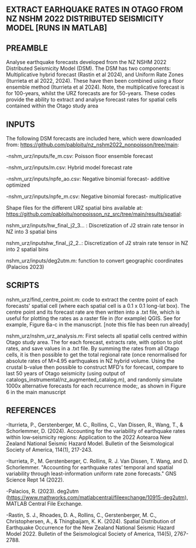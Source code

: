 ## EXTRACT EARHQUAKE RATES IN OTAGO FROM NZ NSHM 2022 DISTRIBUTED SEISMICITY MODEL [RUNS IN MATLAB]

## PREAMBLE

Analyse earthquake forecasts developed from the NZ NSHM 2022 Distributed Seismicity Model (DSM). The DSM has two components: Multiplicative hybrid forecast (Rastin et al 2024), and Uniform Rate Zones (Iturrieta et al 2022, 2024). These have then been combined using a floor ensemble method (Iturrieta et al 2024). Note, the multiplicative forecast is for 100-years, whilst the URZ forecasts are for 50-years. These codes provide the ability to extract and analyse forecast rates for spatial cells contained within the Otago study area

## INPUTS

The following DSM forecasts are included here, which were downloaded from: https://github.com/pabloitu/nz_nshm2022_nonpoisson/tree/main:

-nshm_urz/inputs/fe_m.csv: Poisson floor ensemble forecast

-nshm_urz/inputs/m.csv: Hybrid model forecast rate

-nshm_urz/inputs/npfe_ao.csv: Negative binomial forecast- additive optimized

-nshm_urz/inputs/npfe_m.csv: Negative binomial forecast- multiplicative


Shape files for the different URZ spatial bins available at: https://github.com/pabloitu/nonpoisson_nz_src/tree/main/results/spatial:

nshm_urz/inputs/hw_final_j2_3... : Discretization of J2 strain rate tensor in NZ into 3 spatial bins

nshm_urz/inputshw_final_j2_2..: Discretization of J2 strain rate tensor in NZ into 2 spatial bins

nshm_urz/inputs/deg2utm.m: function to convert geographic coordinates (Palacios 2023)

## SCRIPTS

nshm_urz/find_centre_point.m: code to extract the centre point of each forecasts' spatial cell (where each spatial cell is a 0.1 x 0.1 long-lat box). The centre point and its forecast rate are then written into a .txt file, which is useful for plotting the rates as a raster file in (for example) QGIS. See for example, Figure 6a-c in the manuscript. [note this file has been run already]

nshm_urz/nshm_urz_analysis.m: First selects all spatial cells centred within Otago study area. The for each forecast, extracts rate, with option to plot rates, and save values in a .txt file. By summing the rates from all Otago cells, it is then possible to get the total regional rate (once renormalised for absolute rates of M>4.95 earthquakes in NZ hybrid volume. Using the crustal b-value then possible to construct MFD's for forecast, compare to last 50 years of Otago seismicity (using output of catalogs_instrumental/nz_augmented_catalog.m), and randomly simulate 1000x alternative forecasts for each recurrence mode;, as shown in Figure 6 in the main manuscript


## REFERENCES

-Iturrieta, P., Gerstenberger, M. C., Rollins, C., Van Dissen, R., Wang, T., & Schorlemmer, D. (2024). Accounting for the variability of earthquake rates within low‐seismicity regions: Application to the 2022 Aotearoa New Zealand National Seismic Hazard Model. Bulletin of the Seismological Society of America, 114(1), 217-243.

-Iturrieta, P., M. Gerstenberger, C. Rollins, R. J. Van Dissen, T. Wang, and D. Schorlemmer. "Accounting for earthquake rates’ temporal and spatial variability through least-information uniform rate zone forecasts." GNS Science Rept 14 (2022).

-Palacios, R. (2023). deg2utm (https://www.mathworks.com/matlabcentral/fileexchange/10915-deg2utm), MATLAB Central File Exchange. 

-Rastin, S. J., Rhoades, D. A., Rollins, C., Gerstenberger, M. C., Christophersen, A., & Thingbaijam, K. K. (2024). Spatial Distribution of Earthquake Occurrence for the New Zealand National Seismic Hazard Model 2022. Bulletin of the Seismological Society of America, 114(5), 2767-2788.
